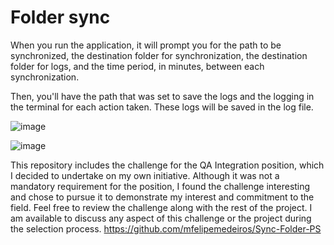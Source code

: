 # Folder sync
When you run the application, it will prompt you for the path to be synchronized, the destination folder for synchronization, the destination folder for logs, and the time period, in minutes, between each synchronization.

Then, you'll have the path that was set to save the logs and the logging in the terminal for each action taken. These logs will be saved in the log file.

![image](https://github.com/mfelipemedeiros/Folder-sync/assets/65515159/5a3dbb9b-21e2-4cb1-a90c-c207a4d5deaa)


![image](https://github.com/mfelipemedeiros/Folder-sync/assets/65515159/77d772ab-fccc-4071-a087-890f62dba1b4)

This repository includes the challenge for the QA Integration position, which I decided to undertake on my own initiative. Although it was not a mandatory requirement for the position, I found the challenge interesting and chose to pursue it to demonstrate my interest and commitment to the field. Feel free to review the challenge along with the rest of the project. I am available to discuss any aspect of this challenge or the project during the selection process.
https://github.com/mfelipemedeiros/Sync-Folder-PS
